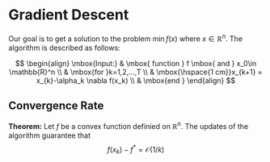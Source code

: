 # Gradient Descent

Our goal is to get a solution to the problem $\min f(x)$ where $x\in\mathbb{R}^n$. The algorithm is described as follows:

$$
\begin{align}
\mbox{Input:} & \mbox{ function } f \mbox{ and } x_0\in \mathbb{R}^n \\
& \mbox{for }k=1,2,...,T \\
& \mbox{\hspace{1 cm}}x_{k+1} = x_{k}-\alpha_k \nabla f(x_k) \\
& \mbox{end }
\end{align}
$$


## Convergence Rate

**Theorem:** Let $f$ be a convex function definied on $\mathbb{R}^n$. The updates of the algorithm guarantee that $$f(x_k)-f^{*} = \mathcal{O}(1/k)$$ 
